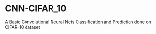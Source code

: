 # CNN-CIFAR_10
A Basic Convolutional Neural Nets Classification and Prediction  done on  CIFAR-10 dataset
